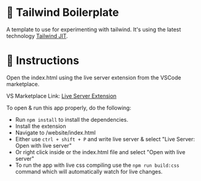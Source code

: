# 🚀 Tailwind Boilerplate
A template to use for experimenting with tailwind.
It's using the latest technology [Tailwind JIT](https://github.com/tailwindlabs/tailwindcss-jit).

# 📜 Instructions

Open the index.html using the live server extension from the VSCode marketplace.

VS Marketplace Link: [Live Server Extension](https://marketplace.visualstudio.com/items?itemName=ritwickdey.LiveServer)

To open & run this app properly, do the following:

- Run `npm install` to install the dependencies.
- Install the extension
- Navigate to /website/index.html
- Either use `ctrl + shift + P` and write live server & select "Live Server: Open with live server"
- Or right click inside or the index.html file and select "Open with live server"
- To run the app with live css compiling use the `npm run build:css` command which will automatically watch for live changes.
